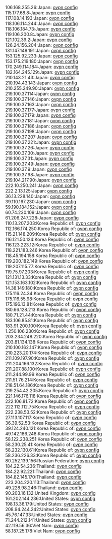 106.168.255.26:Japan: [ovpn config](vpn/106_168_255_26.ovpn)  
115.177.68.8:Japan: [ovpn config](vpn/115_177_68_8.ovpn)  
117.108.14.193:Japan: [ovpn config](vpn/117_108_14_193.ovpn)  
118.106.114.244:Japan: [ovpn config](vpn/118_106_114_244.ovpn)  
118.106.184.73:Japan: [ovpn config](vpn/118_106_184_73.ovpn)  
119.106.200.8:Japan: [ovpn config](vpn/119_106_200_8.ovpn)  
121.102.39.2:Japan: [ovpn config](vpn/121_102_39_2.ovpn)  
126.24.156.204:Japan: [ovpn config](vpn/126_24_156_204.ovpn)  
131.147.148.191:Japan: [ovpn config](vpn/131_147_148_191.ovpn)  
153.125.92.233:Japan: [ovpn config](vpn/153_125_92_233.ovpn)  
153.175.219.180:Japan: [ovpn config](vpn/153_175_219_180.ovpn)  
170.249.114.184:Japan: [ovpn config](vpn/170_249_114_184.ovpn)  
182.164.245.129:Japan: [ovpn config](vpn/182_164_245_129.ovpn)  
210.143.21.43:Japan: [ovpn config](vpn/210_143_21_43.ovpn)  
210.194.43.143:Japan: [ovpn config](vpn/210_194_43_143.ovpn)  
210.255.249.90:Japan: [ovpn config](vpn/210_255_249_90.ovpn)  
219.100.37.114:Japan: [ovpn config](vpn/219_100_37_114.ovpn)  
219.100.37.146:Japan: [ovpn config](vpn/219_100_37_146.ovpn)  
219.100.37.163:Japan: [ovpn config](vpn/219_100_37_163.ovpn)  
219.100.37.177:Japan: [ovpn config](vpn/219_100_37_177.ovpn)  
219.100.37.179:Japan: [ovpn config](vpn/219_100_37_179.ovpn)  
219.100.37.181:Japan: [ovpn config](vpn/219_100_37_181.ovpn)  
219.100.37.186:Japan: [ovpn config](vpn/219_100_37_186.ovpn)  
219.100.37.198:Japan: [ovpn config](vpn/219_100_37_198.ovpn)  
219.100.37.207:Japan: [ovpn config](vpn/219_100_37_207.ovpn)  
219.100.37.221:Japan: [ovpn config](vpn/219_100_37_221.ovpn)  
219.100.37.26:Japan: [ovpn config](vpn/219_100_37_26.ovpn)  
219.100.37.30:Japan: [ovpn config](vpn/219_100_37_30.ovpn)  
219.100.37.31:Japan: [ovpn config](vpn/219_100_37_31.ovpn)  
219.100.37.49:Japan: [ovpn config](vpn/219_100_37_49.ovpn)  
219.100.37.9:Japan: [ovpn config](vpn/219_100_37_9.ovpn)  
219.100.37.98:Japan: [ovpn config](vpn/219_100_37_98.ovpn)  
219.104.217.90:Japan: [ovpn config](vpn/219_104_217_90.ovpn)  
222.10.250.241:Japan: [ovpn config](vpn/222_10_250_241.ovpn)  
222.2.13.125:Japan: [ovpn config](vpn/222_2_13_125.ovpn)  
36.13.228.140:Japan: [ovpn config](vpn/36_13_228_140.ovpn)  
39.110.167.230:Japan: [ovpn config](vpn/39_110_167_230.ovpn)  
59.190.184.152:Japan: [ovpn config](vpn/59_190_184_152.ovpn)  
60.74.230.109:Japan: [ovpn config](vpn/60_74_230_109.ovpn)  
61.206.247.228:Japan: [ovpn config](vpn/61_206_247_228.ovpn)  
110.13.207.203:Korea Republic of: [ovpn config](vpn/110_13_207_203.ovpn)  
112.166.174.250:Korea Republic of: [ovpn config](vpn/112_166_174_250.ovpn)  
115.21.148.209:Korea Republic of: [ovpn config](vpn/115_21_148_209.ovpn)  
116.121.50.124:Korea Republic of: [ovpn config](vpn/116_121_50_124.ovpn)  
116.123.223.12:Korea Republic of: [ovpn config](vpn/116_123_223_12.ovpn)  
118.221.183.246:Korea Republic of: [ovpn config](vpn/118_221_183_246.ovpn)  
118.45.194.158:Korea Republic of: [ovpn config](vpn/118_45_194_158.ovpn)  
119.200.182.149:Korea Republic of: [ovpn config](vpn/119_200_182_149.ovpn)  
119.207.115.77:Korea Republic of: [ovpn config](vpn/119_207_115_77.ovpn)  
119.75.97.203:Korea Republic of: [ovpn config](vpn/119_75_97_203.ovpn)  
121.131.13.33:Korea Republic of: [ovpn config](vpn/121_131_13_33.ovpn)  
121.153.163.102:Korea Republic of: [ovpn config](vpn/121_153_163_102.ovpn)  
14.38.149.180:Korea Republic of: [ovpn config](vpn/14_38_149_180.ovpn)  
175.116.24.34:Korea Republic of: [ovpn config](vpn/175_116_24_34.ovpn)  
175.116.55.98:Korea Republic of: [ovpn config](vpn/175_116_55_98.ovpn)  
175.196.13.81:Korea Republic of: [ovpn config](vpn/175_196_13_81.ovpn)  
180.66.128.213:Korea Republic of: [ovpn config](vpn/180_66_128_213.ovpn)  
180.71.21.44:Korea Republic of: [ovpn config](vpn/180_71_21_44.ovpn)  
183.106.85.81:Korea Republic of: [ovpn config](vpn/183_106_85_81.ovpn)  
183.91.200.100:Korea Republic of: [ovpn config](vpn/183_91_200_100.ovpn)  
1.250.106.230:Korea Republic of: [ovpn config](vpn/1_250_106_230.ovpn)  
203.234.248.220:Korea Republic of: [ovpn config](vpn/203_234_248_220.ovpn)  
203.81.134.138:Korea Republic of: [ovpn config](vpn/203_81_134_138.ovpn)  
210.100.162.147:Korea Republic of: [ovpn config](vpn/210_100_162_147.ovpn)  
210.223.20.174:Korea Republic of: [ovpn config](vpn/210_223_20_174.ovpn)  
211.109.197.90:Korea Republic of: [ovpn config](vpn/211_109_197_90.ovpn)  
211.204.166.132:Korea Republic of: [ovpn config](vpn/211_204_166_132.ovpn)  
211.207.88.100:Korea Republic of: [ovpn config](vpn/211_207_88_100.ovpn)  
211.244.99.99:Korea Republic of: [ovpn config](vpn/211_244_99_99.ovpn)  
211.51.76.214:Korea Republic of: [ovpn config](vpn/211_51_76_214.ovpn)  
218.51.64.186:Korea Republic of: [ovpn config](vpn/218_51_64_186.ovpn)  
219.254.42.205:Korea Republic of: [ovpn config](vpn/219_254_42_205.ovpn)  
221.146.176.118:Korea Republic of: [ovpn config](vpn/221_146_176_118.ovpn)  
222.106.81.72:Korea Republic of: [ovpn config](vpn/222_106_81_72.ovpn)  
222.112.112.75:Korea Republic of: [ovpn config](vpn/222_112_112_75.ovpn)  
222.238.53.52:Korea Republic of: [ovpn config](vpn/222_238_53_52.ovpn)  
27.113.107.117:Korea Republic of: [ovpn config](vpn/27_113_107_117.ovpn)  
36.39.52.53:Korea Republic of: [ovpn config](vpn/36_39_52_53.ovpn)  
39.124.240.121:Korea Republic of: [ovpn config](vpn/39_124_240_121.ovpn)  
49.142.186.248:Korea Republic of: [ovpn config](vpn/49_142_186_248.ovpn)  
58.122.238.251:Korea Republic of: [ovpn config](vpn/58_122_238_251.ovpn)  
58.230.25.41:Korea Republic of: [ovpn config](vpn/58_230_25_41.ovpn)  
58.232.130.61:Korea Republic of: [ovpn config](vpn/58_232_130_61.ovpn)  
58.236.226.33:Korea Republic of: [ovpn config](vpn/58_236_226_33.ovpn)  
80.252.139.156:Russian Federation: [ovpn config](vpn/80_252_139_156.ovpn)  
184.22.54.236:Thailand: [ovpn config](vpn/184_22_54_236.ovpn)  
184.22.92.221:Thailand: [ovpn config](vpn/184_22_92_221.ovpn)  
184.82.145.170:Thailand: [ovpn config](vpn/184_82_145_170.ovpn)  
223.204.220.113:Thailand: [ovpn config](vpn/223_204_220_113.ovpn)  
49.228.98.246:Thailand: [ovpn config](vpn/49_228_98_246.ovpn)  
90.203.16.132:United Kingdom: [ovpn config](vpn/90_203_16_132.ovpn)  
161.202.144.236:United States: [ovpn config](vpn/161_202_144_236.ovpn)  
198.13.36.179:United States: [ovpn config](vpn/198_13_36_179.ovpn)  
208.94.244.242:United States: [ovpn config](vpn/208_94_244_242.ovpn)  
45.76.147.33:United States: [ovpn config](vpn/45_76_147_33.ovpn)  
71.244.212.141:United States: [ovpn config](vpn/71_244_212_141.ovpn)  
42.119.56.36:Viet Nam: [ovpn config](vpn/42_119_56_36.ovpn)  
58.187.25.178:Viet Nam: [ovpn config](vpn/58_187_25_178.ovpn)  

